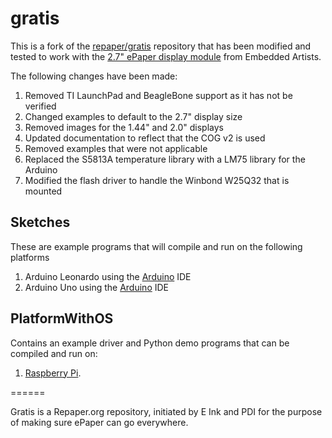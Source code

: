 # gratis

This is a fork of the [repaper/gratis](https://github.com/repaper/gratis) repository that has been 
modified and tested to work with the [2.7" ePaper display module](http://www.embeddedartists.com/products/displays/lcd_27_epaper.php) from Embedded Artists.

The following changes have been made:

1. Removed TI LaunchPad and BeagleBone support as it has not be verified
2. Changed examples to default to the 2.7" display size
3. Removed images for the 1.44" and 2.0" displays
4. Updated documentation to reflect that the COG v2 is used
5. Removed examples that were not applicable
6. Replaced the S5813A temperature library with a LM75 library for the Arduino
7. Modified the flash driver to handle the Winbond W25Q32 that is mounted

## Sketches

These are example programs that will compile and run on the following platforms

1. Arduino Leonardo using the [Arduino](http://arduino.cc) IDE
2. Arduino Uno using the [Arduino](http://arduino.cc) IDE

## PlatformWithOS

Contains an example driver and Python demo programs that can be
compiled and run on:

1. [Raspberry Pi](http://www.raspberrypi.org/).

======

Gratis is a Repaper.org repository, initiated by E Ink and PDI for the purpose of making sure ePaper can go everywhere.

